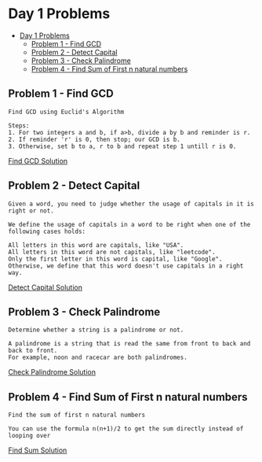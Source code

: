 # Day 1 Problems

- [Day 1 Problems](#day-1-problems)
  - [Problem 1 - Find GCD](#problem-1---find-gcd)
  - [Problem 2 - Detect Capital](#problem-2---detect-capital)
  - [Problem 3 - Check Palindrome](#problem-3---check-palindrome)
  - [Problem 4 - Find Sum of First n natural numbers](#problem-4---find-sum-of-first-n-natural-numbers)

## Problem 1 - Find GCD

```text
Find GCD using Euclid's Algorithm

Steps:
1. For two integers a and b, if a>b, divide a by b and reminder is r.
2. If reminder 'r' is 0, then stop; our GCD is b.
3. Otherwise, set b to a, r to b and repeat step 1 untill r is 0.
```

[Find GCD Solution](1_find_gcd.py)

## Problem 2 - Detect Capital

```text
Given a word, you need to judge whether the usage of capitals in it is right or not.

We define the usage of capitals in a word to be right when one of the following cases holds:

All letters in this word are capitals, like "USA".
All letters in this word are not capitals, like "leetcode".
Only the first letter in this word is capital, like "Google".
Otherwise, we define that this word doesn't use capitals in a right way.
```

[Detect Capital Solution](2_detect_capital.py)

## Problem 3 - Check Palindrome

```text
Determine whether a string is a palindrome or not.

A palindrome is a string that is read the same from front to back and back to front.
For example, noon and racecar are both palindromes.
```

[Check Palindrome Solution](3_check_palindrome.py)

## Problem 4 - Find Sum of First n natural numbers

```text
Find the sum of first n natural numbers

You can use the formula n(n+1)/2 to get the sum directly instead of looping over
```

[Find Sum Solution](4_sum_first_n_numbers.py)

